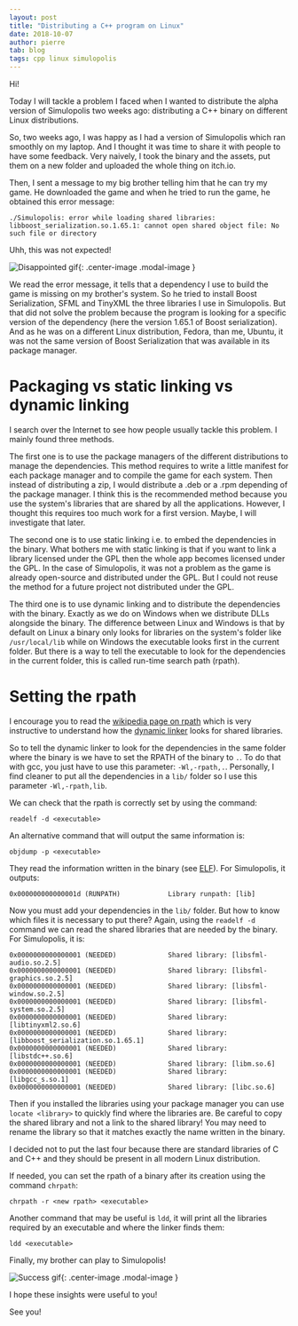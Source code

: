 ```yaml
---
layout: post
title: "Distributing a C++ program on Linux"
date: 2018-10-07
author: pierre
tab: blog
tags: cpp linux simulopolis
---
```


Hi!

Today I will tackle a problem I faced when I wanted to distribute the alpha version of Simulopolis two weeks ago: distributing a C++ binary on different Linux distributions.

So, two weeks ago, I was happy as I had a version of Simulopolis which ran smoothly on my laptop. And I thought it was time to share it with people to have some feedback. Very naively, I took the binary and the assets, put them on a new folder and uploaded the whole thing on itch.io.

Then, I sent a message to my big brother telling him that he can try my game. He downloaded the game and when he tried to run the game, he obtained this error message:

```
./Simulopolis: error while loading shared libraries: libboost_serialization.so.1.65.1: cannot open shared object file: No such file or directory
```

Uhh, this was not expected!

![Disappointed gif](https://media.giphy.com/media/U4VXRfcY3zxTi/giphy.gif){: .center-image .modal-image }

We read the error message, it tells that a dependency I use to build the game is missing on my brother's system. So he tried to install Boost Serialization, SFML and TinyXML the three libraries I use in Simulopolis. But that did not solve the problem because the program is looking for a specific version of the dependency (here the version 1.65.1 of Boost serialization). And as he was on a different Linux distribution, Fedora, than me, Ubuntu, it was not the same version of Boost Serialization that was available in its package manager.

<!--more-->

# Packaging vs static linking vs dynamic linking

I search over the Internet to see how people usually tackle this problem. I mainly found three methods.

The first one is to use the package managers of the different distributions to manage the dependencies. This method requires to write a little manifest for each package manager and to compile the game for each system. Then instead of distributing a zip, I would distribute a .deb or a .rpm depending of the package manager. I think this is the recommended method because you use the system's libraries that are shared by all the applications. However, I thought this requires too much work for a first version. Maybe, I will investigate that later.

The second one is to use static linking i.e. to embed the dependencies in the binary. What bothers me with static linking is that if you want to link a library licensed under the GPL then the whole app becomes licensed under the GPL. In the case of Simulopolis, it was not a problem as the game is already open-source and distributed under the GPL. But I could not reuse the method for a future project not distributed under the GPL.

The third one is to use dynamic linking and to distribute the dependencies with the binary. Exactly as we do on Windows when we distribute DLLs alongside the binary. The difference between Linux and Windows is that by default on Linux a binary only looks for libraries on the system's folder like `/usr/local/lib` while on Windows the executable looks first in the current folder. But there is a way to tell the executable to look for the dependencies in the current folder, this is called run-time search path (rpath).

# Setting the rpath

I encourage you to read the [wikipedia page on rpath](https://en.wikipedia.org/wiki/Rpath) which is very instructive to understand how the [dynamic linker](https://en.wikipedia.org/wiki/Dynamic_linker) looks for shared libraries.

So to tell the dynamic linker to look for the dependencies in the same folder where the binary is we have to set the RPATH of the binary to `.`. To do that with gcc, you just have to use this parameter: `-Wl,-rpath,.`. Personally, I find cleaner to put all the dependencies in a `lib/` folder so I use this parameter `-Wl,-rpath,lib`.

We can check that the rpath is correctly set by using the command:

```
readelf -d <executable>
```

An alternative command that will output the same information is:

```
objdump -p <executable>
```

They read the information written in the binary (see [ELF](https://en.wikipedia.org/wiki/Executable_and_Linkable_Format)). For Simulopolis, it outputs:

```
0x000000000000001d (RUNPATH)            Library runpath: [lib]
```

Now you must add your dependencies in the `lib/` folder. But how to know which files it is necessary to put there? Again, using the `readelf -d` command we can read the shared libraries that are needed by the binary. For Simulopolis, it is:

```
0x0000000000000001 (NEEDED)             Shared library: [libsfml-audio.so.2.5]
0x0000000000000001 (NEEDED)             Shared library: [libsfml-graphics.so.2.5]
0x0000000000000001 (NEEDED)             Shared library: [libsfml-window.so.2.5]
0x0000000000000001 (NEEDED)             Shared library: [libsfml-system.so.2.5]
0x0000000000000001 (NEEDED)             Shared library: [libtinyxml2.so.6]
0x0000000000000001 (NEEDED)             Shared library: [libboost_serialization.so.1.65.1]
0x0000000000000001 (NEEDED)             Shared library: [libstdc++.so.6]
0x0000000000000001 (NEEDED)             Shared library: [libm.so.6]
0x0000000000000001 (NEEDED)             Shared library: [libgcc_s.so.1]
0x0000000000000001 (NEEDED)             Shared library: [libc.so.6]
```

Then if you installed the libraries using your package manager you can use `locate <library>` to quickly find where the libraries are. Be careful to copy the shared library and not a link to the shared library! You may need to rename the library so that it matches exactly the name written in the binary.

I decided not to put the last four because there are standard libraries of C and C++ and they should be present in all modern Linux distribution.

If needed, you can set the rpath of a binary after its creation using the command `chrpath`:

```
chrpath -r <new rpath> <executable>
```

Another command that may be useful is `ldd`, it will print all the libraries required by an executable and where the linker finds them:

```
ldd <executable>
```

Finally, my brother can play to Simulopolis!

![Success gif](https://media.giphy.com/media/uTuLngvL9p0Xe/giphy.gif){: .center-image .modal-image }

I hope these insights were useful to you!

See you!
